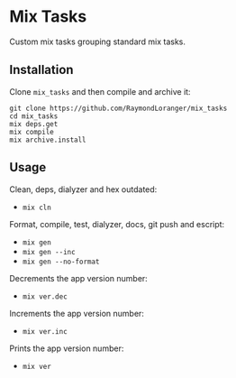 # Mix Tasks

Custom mix tasks grouping standard mix tasks.

## Installation

Clone `mix_tasks` and then compile and archive it:

```
git clone https://github.com/RaymondLoranger/mix_tasks
cd mix_tasks
mix deps.get
mix compile
mix archive.install
```

## Usage

Clean, deps, dialyzer and hex outdated:
- `mix cln`

Format, compile, test, dialyzer, docs, git push and escript:
- `mix gen`
- `mix gen --inc`
- `mix gen --no-format`

Decrements the app version number:
- `mix ver.dec`

Increments the app version number:
- `mix ver.inc`

Prints the app version number:
- `mix ver`
